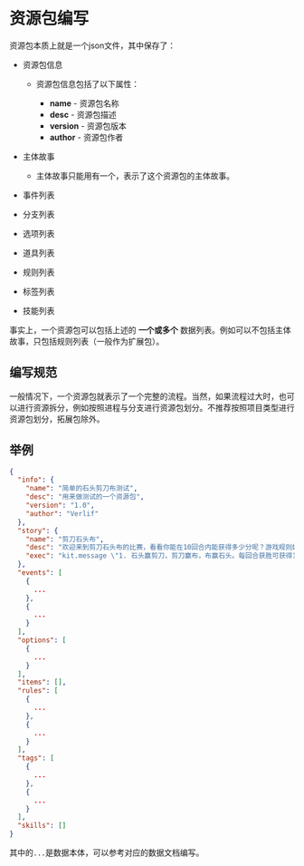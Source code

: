 # 资源包编写

资源包本质上就是一个json文件，其中保存了：

- 资源包信息

  - 资源包信息包括了以下属性：
  
    - __name__ - 资源包名称
    - __desc__ - 资源包描述
    - __version__ - 资源包版本
    - __author__ - 资源包作者

- 主体故事

  - 主体故事只能用有一个，表示了这个资源包的主体故事。

- 事件列表
- 分支列表
- 选项列表
- 道具列表
- 规则列表
- 标签列表
- 技能列表

事实上，一个资源包可以包括上述的 __一个或多个__ 数据列表。例如可以不包括主体故事，只包括规则列表（一般作为扩展包）。

## 编写规范

一般情况下，一个资源包就表示了一个完整的流程。当然，如果流程过大时，也可以进行资源拆分，例如按照进程与分支进行资源包划分。不推荐按照项目类型进行资源包划分，拓展包除外。

## 举例

```json
{
  "info": {
    "name": "简单的石头剪刀布测试",
    "desc": "用来做测试的一个资源包",
    "version": "1.0",
    "author": "Verlif"
  },
  "story": {
    "name": "剪刀石头布",
    "desc": "欢迎来到剪刀石头布的比赛，看看你能在10回合内能获得多少分呢？游戏规则如下:",
    "exec": "kit.message \"1. 石头赢剪刀，剪刀赢布，布赢石头。每回合获胜可获得1分，失败则减1分。\";kit.message \"2. 相同的手势作平局，不得分。\";role.tag.add score;role.tag.add time;world.addRule select;world.addRule timeToEnd;world.addRule end;world.addRule showScore"
  },
  "events": [
    {
      ...
    },
    {
      ...
    }
  ],
  "options": [
    {
      ...
    }
  ],
  "items": [],
  "rules": [
    {
      ...
    },
    {
      ...
    }
  ],
  "tags": [
    {
      ...
    },
    {
      ...
    }
  ],
  "skills": []
}
```

其中的`...`是数据本体，可以参考对应的数据文档编写。